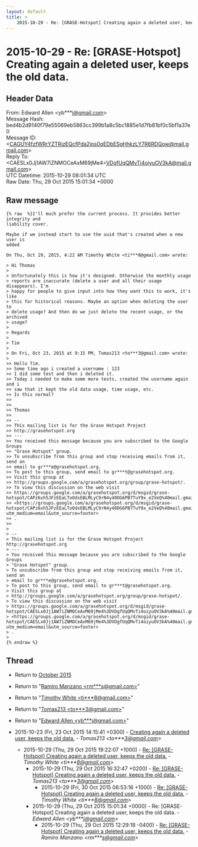 ```yaml
---
layout: default
title: >
    2015-10-29 - Re: [GRASE-Hotspot] Creating again a deleted user, keeps the old data.
---
```


# 2015-10-29 - Re: [GRASE-Hotspot] Creating again a deleted user, keeps the old data.

## Header Data

From: Edward Allen \<yb***j@gmail.com\><br>
Message Hash: bed4b2d9140f79e55069eb5863cc399b1a8c5bc1885e1d7fb81bf0c5bf1a37e0<br>
Message ID: \<CAGUY4fzfWRrYZTRizEQcfPda2jps0qEDbESgHhkzLY7R6RDQow@mail.gmail.com\><br>
Reply To: \<CAESLx0Jj1AW7iZNMOCeAxM69jMe4=VDgfUqQMvTi4oiyuOV3kA@mail.gmail.com\><br>
UTC Datetime: 2015-10-29 08:01:34 UTC<br>
Raw Date: Thu, 29 Oct 2015 15:01:34 +0000<br>

## Raw message

```
{% raw  %}I'll much prefer the current process. It provides better integrity and
liability cover.

Maybe if we instead start to use the uuid that's created when a new user is
added

On Thu, Oct 29, 2015, 4:22 AM Timothy White <ti***8@gmail.com> wrote:

> Hi Thomas
>
> Unfortunately this is how it's designed. Otherwise the monthly usage
> reports are inaccurate (delete a user and all their usage disappears). I'm
> happy for people to give input into how they want this to work, it's like
> this for historical reasons. Maybe an option when deleting the user to
> delete usage? And then do we just delete the recent usage, or the archived
> usage?
>
> Regards
>
> Tim
>
> On Fri, Oct 23, 2015 at 9:15 PM, Tomas213 <to***3@gmail.com> wrote:
>
>> Hello Tim.
>> Some time ago i created a username : 123
>> I did some test and then i deleted it.
>> Today i needed to make some more tests, created the username again and i
>> saw that it kept the old data usage, time usage, etc.
>> Is this normal?
>>
>>
>> Thomas
>>
>> --
>> This mailing list is for the Grase Hotspot Project
>> http://grasehotspot.org
>> ---
>> You received this message because you are subscribed to the Google Groups
>> "Grase Hotspot" group.
>> To unsubscribe from this group and stop receiving emails from it, send an
>> email to gr***e@grasehotspot.org.
>> To post to this group, send email to gr***t@grasehotspot.org.
>> Visit this group at
>> http://groups.google.com/a/grasehotspot.org/group/grase-hotspot/.
>> To view this discussion on the web visit
>> https://groups.google.com/a/grasehotspot.org/d/msgid/grase-hotspot/CAPz6xh5JFzEEaLToOdsEBLMLyC9rN4y40DG6PB7TuY9x_e2VeQ%40mail.gmail.com
>> <https://groups.google.com/a/grasehotspot.org/d/msgid/grase-hotspot/CAPz6xh5JFzEEaLToOdsEBLMLyC9rN4y40DG6PB7TuY9x_e2VeQ%40mail.gmail.com?utm_medium=email&utm_source=footer>
>> .
>>
>
> --
> This mailing list is for the Grase Hotspot Project http://grasehotspot.org
> ---
> You received this message because you are subscribed to the Google Groups
> "Grase Hotspot" group.
> To unsubscribe from this group and stop receiving emails from it, send an
> email to gr***e@grasehotspot.org.
> To post to this group, send email to gr***t@grasehotspot.org.
> Visit this group at
> http://groups.google.com/a/grasehotspot.org/group/grase-hotspot/.
> To view this discussion on the web visit
> https://groups.google.com/a/grasehotspot.org/d/msgid/grase-hotspot/CAESLx0Jj1AW7iZNMOCeAxM69jMe4%3DVDgfUqQMvTi4oiyuOV3kA%40mail.gmail.com
> <https://groups.google.com/a/grasehotspot.org/d/msgid/grase-hotspot/CAESLx0Jj1AW7iZNMOCeAxM69jMe4%3DVDgfUqQMvTi4oiyuOV3kA%40mail.gmail.com?utm_medium=email&utm_source=footer>
> .
>
{% endraw %}
```

## Thread

+ Return to [October 2015](/archive/2015/10)

+ Return to "[Ramiro Manzano <rm***s<span>@</span>gmail.com>](/authors/rm___s_at_gmail_com)"
+ Return to "[Timothy White <ti***8<span>@</span>gmail.com>](/authors/ti___8_at_gmail_com)"
+ Return to "[Tomas213 <to***3<span>@</span>gmail.com>](/authors/to___3_at_gmail_com)"
+ Return to "[Edward Allen <yb***j<span>@</span>gmail.com>](/authors/yb___j_at_gmail_com)"

+ 2015-10-23 (Fri, 23 Oct 2015 14:15:41 +0300) - [Creating again a deleted user, keeps the old data.](/archive/2015/10/8343254091f0f6e3823aedc700efbea8567ade0f11fda859deae28471c48ea31) - _Tomas213 \<to***3@gmail.com\>_
  + 2015-10-29 (Thu, 29 Oct 2015 19:22:07 +1000) - [Re: [GRASE-Hotspot] Creating again a deleted user, keeps the old data.](/archive/2015/10/c445bff92acde9a9542f95c2524b37ebe7c25d77025403fbef3ff09005fc3694) - _Timothy White \<ti***8@gmail.com\>_
    + 2015-10-29 (Thu, 29 Oct 2015 16:32:47 +0200) - [Re: [GRASE-Hotspot] Creating again a deleted user, keeps the old data.](/archive/2015/10/6f3e628a1b13f56365a805d1ae0576858133e46bf03ec5be38ec43c2a9b74aee) - _Tomas213 \<to***3@gmail.com\>_
      + 2015-10-29 (Fri, 30 Oct 2015 06:53:16 +1000) - [Re: [GRASE-Hotspot] Creating again a deleted user, keeps the old data.](/archive/2015/10/12ce00f1f361c82499495adebb5b2cf9ec796d266067beef2a7379f1e4c3907e) - _Timothy White \<ti***8@gmail.com\>_
    + 2015-10-29 (Thu, 29 Oct 2015 15:01:34 +0000) - Re: [GRASE-Hotspot] Creating again a deleted user, keeps the old data. - _Edward Allen \<yb***j@gmail.com\>_
      + 2015-10-29 (Thu, 29 Oct 2015 12:29:18 -0400) - [Re: [GRASE-Hotspot] Creating again a deleted user, keeps the old data.](/archive/2015/10/7a39a20545f3a0f6b205863d1c6e7428e7d3a069a909b486c169c2e391af96ff) - _Ramiro Manzano \<rm***s@gmail.com\>_

